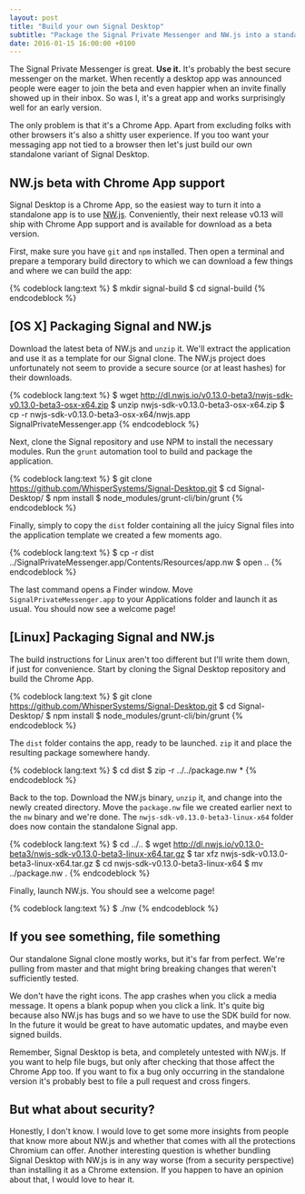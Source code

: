 ```yaml
---
layout: post
title: "Build your own Signal Desktop"
subtitle: "Package the Signal Private Messenger and NW.js into a standalone app"
date: 2016-01-15 16:00:00 +0100
---
```


The Signal Private Messenger is great. **Use it.** It's probably the best secure
messenger on the market. When recently a desktop app was announced people were
eager to join the beta and even happier when an invite finally showed up in
their inbox. So was I, it's a great app and works surprisingly well for an early
version.

The only problem is that it's a Chrome App. Apart from excluding folks with
other browsers it's also a shitty user experience. If you too want your
messaging app not tied to a browser then let's just build our own standalone
variant of Signal Desktop.

## NW.js beta with Chrome App support

Signal Desktop is a Chrome App, so the easiest way to turn it into a standalone
app is to use [NW.js](http://nwjs.io/). Conveniently, their next release v0.13
will ship with Chrome App support and is available for download as a beta
version.

First, make sure you have `git` and `npm` installed. Then open a terminal and
prepare a temporary build directory to which we can download a few things and
where we can build the app:

{% codeblock lang:text %}
$ mkdir signal-build
$ cd signal-build
{% endcodeblock %}

## [OS X] Packaging Signal and NW.js

Download the latest beta of NW.js and `unzip` it. We'll extract the application
and use it as a template for our Signal clone. The NW.js project does
unfortunately not seem to provide a secure source (or at least hashes)
for their downloads.

{% codeblock lang:text %}
$ wget http://dl.nwjs.io/v0.13.0-beta3/nwjs-sdk-v0.13.0-beta3-osx-x64.zip
$ unzip nwjs-sdk-v0.13.0-beta3-osx-x64.zip
$ cp -r nwjs-sdk-v0.13.0-beta3-osx-x64/nwjs.app SignalPrivateMessenger.app
{% endcodeblock %}

Next, clone the Signal repository and use NPM to install the necessary modules.
Run the `grunt` automation tool to build and package the application.

{% codeblock lang:text %}
$ git clone https://github.com/WhisperSystems/Signal-Desktop.git
$ cd Signal-Desktop/
$ npm install
$ node_modules/grunt-cli/bin/grunt
{% endcodeblock %}

Finally, simply to copy the `dist` folder containing all the juicy Signal files
into the application template we created a few moments ago.

{% codeblock lang:text %}
$ cp -r dist ../SignalPrivateMessenger.app/Contents/Resources/app.nw
$ open ..
{% endcodeblock %}

The last command opens a Finder window. Move `SignalPrivateMessenger.app` to
your Applications folder and launch it as usual. You should now see a welcome
page!

## [Linux] Packaging Signal and NW.js

The build instructions for Linux aren't too different but I'll write them down,
if just for convenience. Start by cloning the Signal Desktop repository and
build the Chrome App.

{% codeblock lang:text %}
$ git clone https://github.com/WhisperSystems/Signal-Desktop.git
$ cd Signal-Desktop/
$ npm install
$ node_modules/grunt-cli/bin/grunt
{% endcodeblock %}

The `dist` folder contains the app, ready to be launched. `zip` it and place
the resulting package somewhere handy.

{% codeblock lang:text %}
$ cd dist
$ zip -r ../../package.nw *
{% endcodeblock %}

Back to the top. Download the NW.js binary, `unzip` it, and change into the
newly created directory. Move the `package.nw` file we created earlier next to
the `nw` binary and we're done. The `nwjs-sdk-v0.13.0-beta3-linux-x64` folder
does now contain the standalone Signal app.

{% codeblock lang:text %}
$ cd ../..
$ wget http://dl.nwjs.io/v0.13.0-beta3/nwjs-sdk-v0.13.0-beta3-linux-x64.tar.gz
$ tar xfz nwjs-sdk-v0.13.0-beta3-linux-x64.tar.gz
$ cd nwjs-sdk-v0.13.0-beta3-linux-x64
$ mv ../package.nw .
{% endcodeblock %}

Finally, launch NW.js. You should see a welcome page!

{% codeblock lang:text %}
$ ./nw
{% endcodeblock %}

## If you see something, file something

Our standalone Signal clone mostly works, but it's far from perfect. We're
pulling from master and that might bring breaking changes that weren't
sufficiently tested.

We don't have the right icons. The app crashes when you click a media message.
It opens a blank popup when you click a link. It's quite big because also NW.js
has bugs and so we have to use the SDK build for now. In the future it would be
great to have automatic updates, and maybe even signed builds.

Remember, Signal Desktop is beta, and completely untested with NW.js. If you
want to help file bugs, but only after checking that those affect the Chrome
App too. If you want to fix a bug only occurring in the standalone version
it's probably best to file a pull request and cross fingers.

## But what about security?

Honestly, I don't know. I would love to get some more insights from people that
know more about NW.js and whether that comes with all the protections Chromium
can offer. Another interesting question is whether bundling Signal Desktop with
NW.js is in any way worse (from a security perspective) than installing it as a
Chrome extension. If you happen to have an opinion about that, I would love to
hear it.
